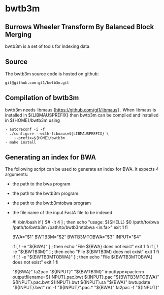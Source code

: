 bwtb3m
======

Burrows Wheeler Transform By Balanced Block Merging
---------------------------------------------------

bwtb3m is a set of tools for indexing data.

Source
------

The bwtb3m source code is hosted on github:

	git@github.com:gt1/bwtb3m.git

Compilation of bwtb3m
---------------------

bwtb3m needs libmaus [https://github.com/gt1/libmaus] . When libmaus
is installed in ${LIBMAUSPREFIX} then bwtb3m can be compiled and
installed in ${HOME}/bwtb3m using

	- autoreconf -i -f
	- ./configure --with-libmaus=${LIBMAUSPREFIX} \
		--prefix=${HOME}/bwtb3m
	- make install

Generating an index for BWA
---------------------------

The following script can be used to generate an index for BWA. It expects 4 arguments:

 - the path to the bwa program
 - the path to the bwtb3m program
 - the path to the bwtb3mtobwa program
 - the file name of the input FastA file to be indexed

	#! /bin/bash
	if [ $# -lt 4 ] ; then
		echo "usage: ${SHELL} $0 /path/to/bwa /path/to/bwtb3m /path/to/bwtb3mtobwa <in.fa>"
		exit 1
	fi

	BWA="$1"
	BWTB3M="$2"
	BWTB3MTOBWA="$3"
	INPUT="$4"

	if [ ! -e "${BWA}" ] ; then
		echo "File ${BWA} does not exist"
		exit 1
	fi
	if [ ! -e "${BWTB3M}" ] ; then
		echo "File ${BWTB3M} does not exist"
		exit 1
	fi
	if [ ! -e "${BWTB3MTOBWA}" ] ; then
		echo "File ${BWTB3MTOBWA} does not exist"
		exit 1
	fi

	"${BWA}" fa2pac "${INPUT}"
	"${BWTB3M}" inputtype=pacterm outputfilename=${INPUT}.pac.bwt ${INPUT}.pac
	"${BWTB3MTOBWA}" ${INPUT}.pac.bwt ${INPUT}.bwt ${INPUT}.sa
	"${BWA}" bwtupdate "${INPUT}.bwt"
	rm -f "${INPUT}".pac.*
	"${BWA}" fa2pac -f "${INPUT}"
